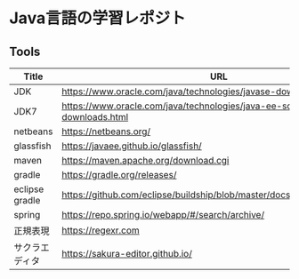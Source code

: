 # Java言語の学習レポジト
## Tools
| Title          | URL                                                          |
| -------------- | ------------------------------------------------------------ |
| JDK            | https://www.oracle.com/java/technologies/javase-downloads.html |
| JDK7           | https://www.oracle.com/java/technologies/java-ee-sdk-6u3-jdk-7-downloads.html |
| netbeans       | https://netbeans.org/                                        |
| glassfish      | https://javaee.github.io/glassfish/                          |
| maven          | https://maven.apache.org/download.cgi                        |
| gradle         | https://gradle.org/releases/                                 |
| eclipse gradle | https://github.com/eclipse/buildship/blob/master/docs/user/Installation.md |
| spring         | https://repo.spring.io/webapp/#/search/archive/              |
| 正規表現       | https://regexr.com                                           |
| サクラエディタ | https://sakura-editor.github.io/                             |
